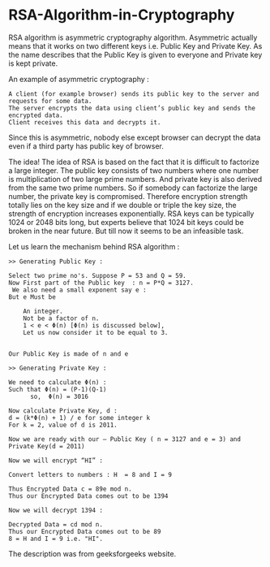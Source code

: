 # RSA-Algorithm-in-Cryptography
RSA algorithm is asymmetric cryptography algorithm. Asymmetric actually means that it works on two different keys i.e. Public Key and Private Key. As the name describes that the Public Key is given to everyone and Private key is kept private.

An example of asymmetric cryptography :

    A client (for example browser) sends its public key to the server and requests for some data.
    The server encrypts the data using client’s public key and sends the encrypted data.
    Client receives this data and decrypts it.

Since this is asymmetric, nobody else except browser can decrypt the data even if a third party has public key of browser.

The idea! The idea of RSA is based on the fact that it is difficult to factorize a large integer. The public key consists of two numbers where one number is multiplication of two large prime numbers. And private key is also derived from the same two prime numbers. So if somebody can factorize the large number, the private key is compromised. Therefore encryption strength totally lies on the key size and if we double or triple the key size, the strength of encryption increases exponentially. RSA keys can be typically 1024 or 2048 bits long, but experts believe that 1024 bit keys could be broken in the near future. But till now it seems to be an infeasible task.

Let us learn the mechanism behind RSA algorithm :

    >> Generating Public Key :

    Select two prime no's. Suppose P = 53 and Q = 59.
    Now First part of the Public key  : n = P*Q = 3127.
     We also need a small exponent say e : 
    But e Must be 

        An integer.
        Not be a factor of n. 
        1 < e < Φ(n) [Φ(n) is discussed below], 
        Let us now consider it to be equal to 3.

        
    Our Public Key is made of n and e

    >> Generating Private Key :

    We need to calculate Φ(n) :
    Such that Φ(n) = (P-1)(Q-1)     
          so,  Φ(n) = 3016
        
    Now calculate Private Key, d : 
    d = (k*Φ(n) + 1) / e for some integer k
    For k = 2, value of d is 2011.

    Now we are ready with our – Public Key ( n = 3127 and e = 3) and Private Key(d = 2011)

    Now we will encrypt “HI” :

    Convert letters to numbers : H  = 8 and I = 9
        
    Thus Encrypted Data c = 89e mod n. 
    Thus our Encrypted Data comes out to be 1394

    Now we will decrypt 1394 : 
        
    Decrypted Data = cd mod n. 
    Thus our Encrypted Data comes out to be 89
    8 = H and I = 9 i.e. "HI".

The description was from geeksforgeeks website.
